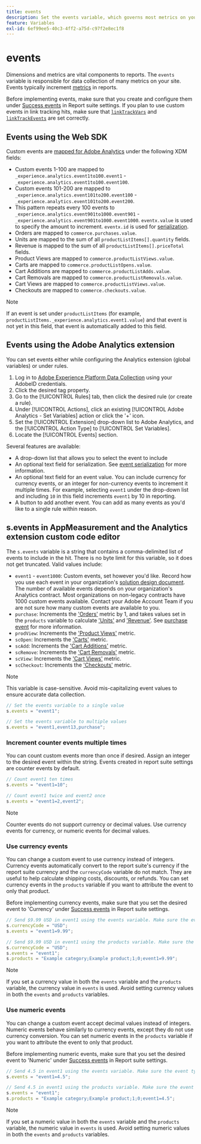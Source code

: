 ```yaml
---
title: events
description: Set the events variable, which governs most metrics on your site.
feature: Variables
exl-id: 6ef99ee5-40c3-4ff2-a75d-c97f2e8ec1f8
---
```

# events

Dimensions and metrics are vital components to reports. The `events` variable is responsible for data collection of many metrics on your site. Events typically increment [metrics](/help/components/metrics/overview.md) in reports.

Before implementing events, make sure that you create and configure them under [Success events](/help/admin/admin/c-manage-report-suites/c-edit-report-suites/conversion-var-admin/c-success-events/success-event.md) in Report suite settings. If you plan to use custom events in link tracking hits, make sure that [`linkTrackVars`](../../config-vars/linktrackvars.md) and [`linkTrackEvents`](../../config-vars/linktrackevents.md) are set correctly.

## Events using the Web SDK

Custom events are [mapped for Adobe Analytics](https://experienceleague.adobe.com/docs/analytics/implementation/aep-edge/variable-mapping.html) under the following XDM fields:

* Custom events 1-100 are mapped to `_experience.analytics.event1to100.event1` - `_experience.analytics.event1to100.event100`.
* Custom events 101-200 are mapped to `_experience.analytics.event101to200.event100` - `_experience.analytics.event101to200.event200`.
* This pattern repeats every 100 events to `_experience.analytics.event901to1000.event901` - `_experience.analytics.event901to1000.event1000`. `eventx.value` is used to specify the amount to increment. `eventx.id` is used for [serialization](event-serialization.md).
* Orders are mapped to `commerce.purchases.value`.
* Units are mapped to the sum of all `productListItems[].quantity` fields.
* Revenue is mapped to the sum of all `productListItems[].priceTotal` fields.
* Product Views are mapped to `commerce.productListViews.value`.
* Carts are mapped to `commerce.productListOpens.value`.
* Cart Additions are mapped to `commerce.productListAdds.value`.
* Cart Removals are mapped to `commerce.productListRemovals.value`.
* Cart Views are mapped to `commerce.productListViews.value`.
* Checkouts are mapped to `commerce.checkouts.value`.

>[!NOTE]
>
>If an event is set under `productListItems` (for example, `productListItems._experience.analytics.event1.value`) and that event is not yet in this field, that event is automatically added to this field.

## Events using the Adobe Analytics extension

You can set events either while configuring the Analytics extension (global variables) or under rules.

1. Log in to [Adobe Experience Platform Data Collection](https://experience.adobe.com/data-collection) using your AdobeID credentials.
2. Click the desired tag property.
3. Go to the [!UICONTROL Rules] tab, then click the desired rule (or create a rule).
4. Under [!UICONTROL Actions], click an existing [!UICONTROL Adobe Analytics - Set Variables] action or click the '+' icon.
5. Set the [!UICONTROL Extension] drop-down list to Adobe Analytics, and the [!UICONTROL Action Type] to [!UICONTROL Set Variables].
6. Locate the [!UICONTROL Events] section.

Several features are available:

* A drop-down list that allows you to select the event to include
* An optional text field for serialization. See [event serialization](event-serialization.md) for more information.
* An optional text field for an event value. You can include currency for currency events, or an integer for non-currency events to increment it multiple times. For example, selecting `event1` under the drop-down list and including `10` in this field increments `event1` by 10 in reporting.
* A button to add another event. You can add as many events as you'd like to a single rule within reason.

## s.events in AppMeasurement and the Analytics extension custom code editor

The `s.events` variable is a string that contains a comma-delimited list of events to include in the hit. There is no byte limit for this variable, so it does not get truncated. Valid values include:

* `event1` - `event1000`: Custom events, set however you'd like. Record how you use each event in your organization's [solution design document](../../../prepare/solution-design.md). The number of available events depends on your organization's Analytics contract. Most organizations on non-legacy contracts have 1000 custom events available. Contact your Adobe Account Team if you are not sure how many custom events are available to you.
* `purchase`: Increments the ['Orders'](/help/components/metrics/orders.md) metric by 1, and takes values set in the `products` variable to calculate ['Units'](/help/components/metrics/units.md) and ['Revenue'](/help/components/metrics/revenue.md). See [purchase event](event-purchase.md) for more information.
* `prodView`: Increments the ['Product Views'](/help/components/metrics/product-views.md) metric.
* `scOpen`: Increments the ['Carts'](/help/components/metrics/carts.md) metric.
* `scAdd`: Increments the ['Cart Additions'](/help/components/metrics/cart-additions.md) metric.
* `scRemove`: Increments the ['Cart Removals'](/help/components/metrics/cart-removals.md) metric.
* `scView`: Increments the ['Cart Views'](/help/components/metrics/cart-views.md) metric.
* `scCheckout`: Increments the ['Checkouts'](/help/components/metrics/checkouts.md) metric.

>[!NOTE]
>
>This variable is case-sensitive. Avoid mis-capitalizing event values to ensure accurate data collection.

```js
// Set the events variable to a single value
s.events = "event1";

// Set the events variable to multiple values
s.events = "event1,event13,purchase";
```

### Increment counter events multiple times

You can count custom events more than once if desired. Assign an integer to the desired event within the string. Events created in report suite settings are counter events by default.

```js
// Count event1 ten times
s.events = "event1=10";

// Count event1 twice and event2 once
s.events = "event1=2,event2";
```

>[!NOTE]
>
>Counter events do not support currency or decimal values. Use currency events for currency, or numeric events for decimal values.

### Use currency events

You can change a custom event to use currency instead of integers. Currency events automatically convert to the report suite's currency if the report suite currency and the `currencyCode` variable do not match. They are useful to help calculate shipping costs, discounts, or refunds. You can set currency events in the `products` variable if you want to attribute the event to only that product.

Before implementing currency events, make sure that you set the desired event to 'Currency' under [Success events](/help/admin/admin/c-manage-report-suites/c-edit-report-suites/conversion-var-admin/c-success-events/success-event.md) in Report suite settings.

```js
// Send $9.99 USD in event1 using the events variable. Make sure the event type for event1 is Currency in Report suite settings
s.currencyCode = "USD";
s.events = "event1=9.99";

// Send $9.99 USD in event1 using the products variable. Make sure the event type for event1 is Currency in Report suite settings
s.currencyCode = "USD";
s.events = "event1";
s.products = "Example category;Example product;1;0;event1=9.99";
```

>[!NOTE]
>
>If you set a currency value in both the `events` variable and the `products` variable, the currency value in `events` is used. Avoid setting currency values in both the `events` and `products` variables.

### Use numeric events

You can change a custom event accept decimal values instead of integers. Numeric events behave similarly to currency events, except they do not use currency conversion. You can set numeric events in the `products` variable if you want to attribute the event to only that product.

Before implementing numeric events, make sure that you set the desired event to 'Numeric' under [Success events](/help/admin/admin/c-manage-report-suites/c-edit-report-suites/conversion-var-admin/c-success-events/success-event.md) in Report suite settings.

```js
// Send 4.5 in event1 using the events variable. Make sure the event type for event1 is Numeric in Report suite settings
s.events = "event1=4.5";

// Send 4.5 in event1 using the products variable. Make sure the event type for event1 is Numeric in Report suite settings
s.events = "event1";
s.products = "Example category;Example product;1;0;event1=4.5";
```

>[!NOTE]
>
>If you set a numeric value in both the `events` variable and the `products` variable, the numeric value in `events` is used. Avoid setting numeric values in both the `events` and `products` variables.
